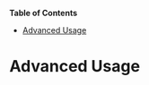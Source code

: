 <!-- START doctoc generated TOC please keep comment here to allow auto update -->
<!-- DON'T EDIT THIS SECTION, INSTEAD RE-RUN doctoc TO UPDATE -->
**Table of Contents**

- [Advanced Usage](#advanced-usage)

<!-- END doctoc generated TOC please keep comment here to allow auto update -->

# Advanced Usage
